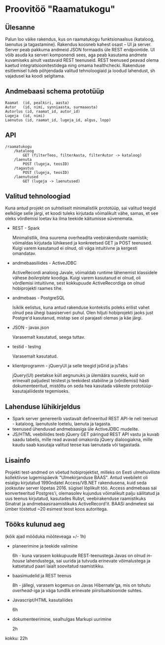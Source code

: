 Proovitöö "Raamatukogu"
===

Ülesanne
---
Palun loo väike rakendus, kus on raamatukogu funktsionaalsus (kataloog, laenutus ja tagastamine).
Rakendus koosneb kahest osast – UI ja server. Server peab pakkuma andmeid JSON formaadis üle REST endpointide. 
UI võib asuda ka serveri komponendi sees, aga peab kasutama andmete kuvamiseks ainult vastavaid REST teenuseid. 
REST teenused peavad olema kaetud integratsioonitestidega ning omama healthchecki. 
Rakenduse esitlemisel tuleb põhjendada valitud tehnoloogiaid ja loodud lahendust, sh vajadusel ka koodi selgitama.

Andmebaasi schema prototüüp
---
    Raamat  (id, pealkiri, aasta)
    Autor	(id, nimi, synniaasta, surmaaasta)
    Autorlus (id, raamat_id, autor_id)
    Lugeja 	(id, nimi)
    Laenutus (id, raamat_id, lugeja_id, algus, lopp)

API
---
    /raamatukogu
	    /kataloog
		    GET (filterTeos, filterAasta, filterAutor -> kataloog)
	    /laenuta
   		    POST (lugeja, teosID)
	    /tagastus
		    POST (lugeja, teosID)
	    /laenutused
		    GET (lugeja -> laenutused)

Valitud tehnoloogiad
---
Kuna antud projekt on suhteliselt minimalistlik prototüüp, sai valitud teegid eelkõige selle järgi, et koodi tuleks
kirjutada võimalikult vähe, samas, et see oleks võrdlemisi loetav ka ilma teekide käitumisse süvenemata.

* REST - Spark

    Minimalistlik, ilma suurema overheadita veebirakenduste raamistik; võimaldas kirjutada lühikesed ja konkreetsed
    GET ja POST teenused. Kuigi varem kasutanud ei olnud, oli väga intuitiivne ja kergesti omandatav.
* andmebaasiliides - ActiveJDBC

    ActiveRecordi analoog Javale, võimaldab runtime lähenemist klassidele vähese *boilerplate* koodiga.
    Kuigi varem kasutanud ei olnud, oli võrdlemisi intuitiivne, sest kokkupuude ActiveRecordiga on olnud hobiprojekti
    raames tihe.
* andmebaas - PostgreSQL

    Isiklik eelistus, kuna antud rakenduse kontekstis poleks erilist vahet olnud pea ühegi baasiserveri puhul.
    Olen hiljuti hobiprojekti jaoks just Postgre'd kasutanud, mistap see ol parajasti olemas ja käe järgi.
* JSON - javax.json

    Varasemalt kasutatud, seega tuttav.
* testid - testng

    Varasemalt kasutatud.
* klientprogramm - jQueryUI ja selle teegid jsGrid ja jsTabs

    jQuery(UI) peetakse küll aegnunuks ja ülemäära suureks, kuid on erinevalt paljudest teistest js teekidest stabiilne
    ja (võrdlemisi) hästi dokumenteeritud, mistõttu on seda hea kasutada väikeste prototüüp-kasutajaliideste tegemiseks.

Lahenduse lühikirjeldus
---
* Spark server genereerib vastavalt defineeritud REST API-le neli teenust - kataloog, laenutuste loetelu, laenuta ja
    tagasta.
* teenused ühenduvad andmebaasiga üle ActiveJDBC mudelite.
* JS/HTML veebiliides teeb jQuery GET päringud REST API vastu ja kuvab saadu tabelis, mille read avavad omakorda jQuery
    dialoogiakna, mille kaudu saab kasutaja valitud teose kas laenutada või tagastada.

Lisainfo
---
Projekti test-andmed on võetud hobiprojektist, milleks on Eesti ulmehuviliste kollektiivse lugemispäevik "Ulmekirjanduse
BAAS". Antud veebileht oli esialgu kirjutatud 1990ndatel Access/VB.NET rakendusena, kuid seda jooksutav server lõpetas
2016. sügisel lõplikult töö. Access andmebaas sai konverteeritud Postgres'i, olemasolev kujundus võimalikult palju
säilitatud ja uus teenus kirjutatud, kasutades Rubyt, veebirakenduse raamistikuks Sinatrat ja andmebaasiraamistikuks
ActiveRecord'it. BAASi andmetest sai ümber tõstetud ~20 esimest teost koos autoritega.

Tööks kulunud aeg
---
(kõik ajad mõõduka mõõteveaga +/- 1h)

* planeerimine ja teekide valimine

    6h - kuna varasem kokkupuude REST-teenustega Javas on olnud *in-house* lahendustega, sai uurida ja tutvuda erinevate
    võimalustega ja katsetatud paari laialt soovitatud raamistikku.

* baasimudelid ja REST teenus

    8h - jällegi, varasem kogemus on Javas Hibernate'ga, mis on tohutu *overhead*-iga ja väga tundlik erinevate
    piirsituatsioonide suhtes.

* Javascript/HTML kasutaliides

    6h

* dokumenteerimine, sealhulgas Markupi uurimine

    2h

kokku: 22h
